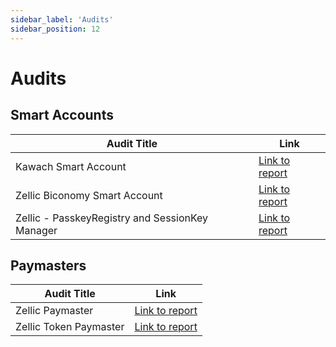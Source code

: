 ```yaml
---
sidebar_label: 'Audits'
sidebar_position: 12
---
```


# Audits 

## Smart Accounts

| Audit Title | Link |
| --------------- | --------------- |
| Kawach Smart Account  | [Link to report](https://file.notion.so/f/s/1c85315c-1ad4-4839-b111-237b47441117/Biconomy_Smart_Wallet_Kawach_Audit_Report.pdf?id=97283eaa-7604-43f4-add3-692d471eb78a&table=block&spaceId=25dc957f-e7fd-41fb-a6a6-55939771f1ed&expirationTimestamp=1695427200000&signature=FgFi1iS77is43aw9e32W3b253BPVLZ0WSrC8EYwntts&downloadName=Biconomy+Smart+Wallet+Kawach+Audit+Report.pdf)|
| Zellic Biconomy Smart Account  | [Link to report](https://file.notion.so/f/s/0c72e92e-50f4-439e-85f1-d768b7b8504d/Biconomy_Smart_Account_-_Zellic_Audit_Report.pdf?id=0e3038bd-cb07-4825-bd25-f1651f419d4c&table=block&spaceId=25dc957f-e7fd-41fb-a6a6-55939771f1ed&expirationTimestamp=1695427200000&signature=Rb4S8SD8y191FKXkc-twPoFulkIMjuKGcIjjk7ilM0M&downloadName=Biconomy+Smart+Account+-+Zellic+Audit+Report.pdf) |
| Zellic - PasskeyRegistry and SessionKey Manager| [Link to report](https://file.notion.so/f/s/52a464f3-bdea-4061-92b0-8c58e39deebc/Biconomy_PasskeyRegistry_and_SessionKeyManager_Zellic_Audit_Report.pdf?id=610a400c-8f7e-4caa-ba9d-03225bdcc1a6&table=block&spaceId=25dc957f-e7fd-41fb-a6a6-55939771f1ed&expirationTimestamp=1695427200000&signature=jCr_ZE1CUjcAzxgXFxz_zyffTMSF6rr8vKNi9ydtgZk&downloadName=Biconomy_PasskeyRegistry_and_SessionKeyManager_Zellic_Audit_Report.pdf) | 



## Paymasters 

| Audit Title | Link |
| --------------- | --------------- |
| Zellic Paymaster  | [Link to report](https://file.notion.so/f/s/4e24265c-325a-4586-8b20-2de279741fa0/Token_Paymaster_-_Zellic_Audit_Report.pdf?id=23ce7158-3cdd-498d-b6b3-40f5cc83dac5&table=block&spaceId=25dc957f-e7fd-41fb-a6a6-55939771f1ed&expirationTimestamp=1695427200000&signature=snkMNlGFiHJ5SXjM3_V2GiVNt_tZOQxllUsUyoA3juQ&downloadName=Token+Paymaster+-+Zellic+Audit+Report.pdf) |
| Zellic Token Paymaster| [Link to report](https://file.notion.so/f/s/e4e3ca6d-d75e-4b18-abf6-e5248b94019f/Final_Biconomy_Security_Assessment_Report_(1).pdf?id=235ac9f0-9d66-45b0-8bfa-60c17986a2c4&table=block&spaceId=25dc957f-e7fd-41fb-a6a6-55939771f1ed&expirationTimestamp=1695427200000&signature=qt-B8G6j5M7T87yQT-5WW7-C6JwFZflv4ZSvVIzA188&downloadName=Final+Biconomy+Security+Assessment+Report+%281%29.pdf) | 
